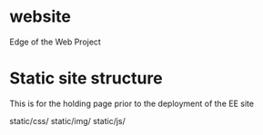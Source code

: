 website
=======

Edge of the Web Project


Static site structure
======================
This is for the holding page prior to the deployment of the EE site

static/css/
static/img/
static/js/
